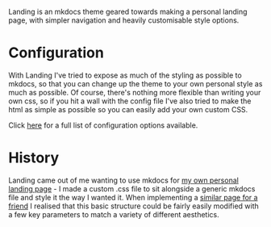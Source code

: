 Landing is an mkdocs theme geared towards making a personal landing page, with simpler navigation and heavily customisable style options.

# Configuration
With Landing I've tried to expose as much of the styling as possible to mkdocs, so that you can change up the theme to your own personal style as much as possible. Of course, there's nothing more flexible than writing your own css, so if you hit a wall with the config file I've also tried to make the html as simple as possible so you can easily add your own custom CSS.

Click [here](https://teparsons.github.io/mkdocs-landing/configuration/) for a full list of configuration options available.

# History
Landing came out of me wanting to use mkdocs for [my own personal landing page](https://teparsons.github.io/mkdocs-landing#todd-parsons) - I made a custom .css file to sit alongside a generic mkdocs file and style it the way I wanted it. When implementing a [similar page for a friend](https://teparsons.github.io/mkdocs-landing#ben-ambrose) I realised that this basic structure could be fairly easily modified with a few key parameters to match a variety of different aesthetics.
